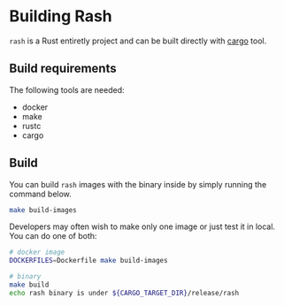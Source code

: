 # Building Rash

`rash` is a Rust entiretly project and can be built directly with
[cargo](https://doc.rust-lang.org/cargo/) tool.

## Build requirements

The following tools are needed:

- docker
- make
- rustc
- cargo

## Build

You can build `rash` images with the binary inside by simply running the command below.

```bash
make build-images
```

Developers may often wish to make only one image or just test it in local.
You can do one of both:

```bash
# docker image
DOCKERFILES=Dockerfile make build-images

# binary
make build
echo rash binary is under ${CARGO_TARGET_DIR}/release/rash
```
